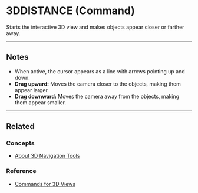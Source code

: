 # 3DDISTANCE (Command)

Starts the interactive 3D view and makes objects appear closer or farther away.

---

## Notes
- When active, the cursor appears as a line with arrows pointing up and down.  
- **Drag upward:** Moves the camera closer to the objects, making them appear larger.  
- **Drag downward:** Moves the camera away from the objects, making them appear smaller.  

---

## Related
### Concepts
- [About 3D Navigation Tools](../concepts/about-3d-navigation-tools.md)  

### Reference
- [Commands for 3D Views](../reference/commands-for-3d-views.md)
